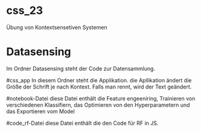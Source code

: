 # css_23
Übung von Kontextsensetiven Systemen

# Datasensing
Im Ordner Datasensing steht der Code zur Datensammlung.

#css_app
In diesem Ordner steht die Applikation. die Apllikation ändert die Größe der Schrift je nach Kontext. Falls man rennt, wird 
der Text geändert.

#notebook-Datei
diese Datei enthält die Feature engeeniring, Trainieren von verschiedenen Klassifiern, das Optimieren von den Hyperparametern und 
das Exportieren vom Model

#code_rf-Datei
diese Datei enthält die den Code für RF in JS.
